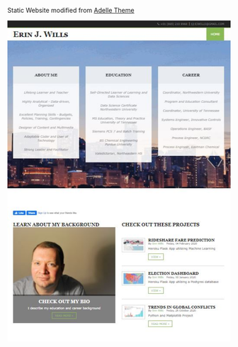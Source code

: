 Static Website modified from [Adelle Theme](https://www.os-templates.com/)

![Static Webpage Image](./images/readme/frontpage.jpg)

